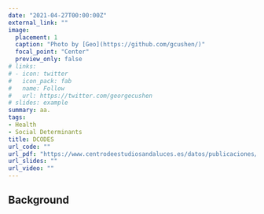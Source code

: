 ```yaml
---
date: "2021-04-27T00:00:00Z"
external_link: ""
image:
  placement: 1
  caption: "Photo by [Geo](https://github.com/gcushen/)"
  focal_point: "Center"
  preview_only: false
# links:
# - icon: twitter
#   icon_pack: fab
#   name: Follow
#   url: https://twitter.com/georgecushen
# slides: example
summary: aa.
tags:
- Health
- Social Determinants
title: DCODES
url_code: ""
url_pdf: "https://www.centrodeestudiosandaluces.es/datos/publicaciones/Actualidad77.pdf"
url_slides: ""
url_video: ""
---
```


## Background
